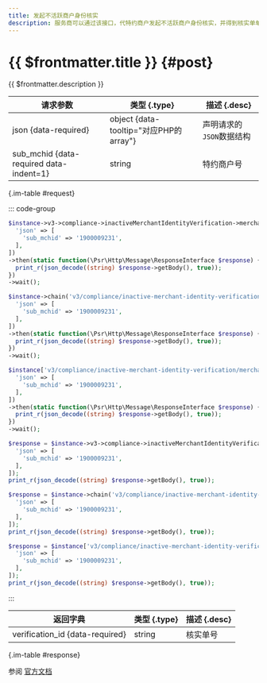 ```yaml
---
title: 发起不活跃商户身份核实
description: 服务商可以通过该接口，代特约商户发起不活跃商户身份核实，并得到核实单单号。 此接口采用异步处理模式，即在接收到服务商请求后，优先受理请求再异步处理，最终的核实结果可以通过“查询不活跃商户身份核实结果”接口获取。
---
```


# {{ $frontmatter.title }} {#post}

{{ $frontmatter.description }}

| 请求参数 | 类型 {.type} | 描述 {.desc}
| --- | --- | ---
| json {data-required} | object {data-tooltip="对应PHP的array"} | 声明请求的`JSON`数据结构
| sub_mchid {data-required data-indent=1} | string | 特约商户号

{.im-table #request}

::: code-group

```php [异步纯链式]
$instance->v3->compliance->inactiveMerchantIdentityVerification->merchants->postAsync([
  'json' => [
    'sub_mchid' => '1900009231',
  ],
])
->then(static function(\Psr\Http\Message\ResponseInterface $response) {
  print_r(json_decode((string) $response->getBody(), true));
})
->wait();
```

```php [异步声明式]
$instance->chain('v3/compliance/inactive-merchant-identity-verification/merchants')->postAsync([
  'json' => [
    'sub_mchid' => '1900009231',
  ],
])
->then(static function(\Psr\Http\Message\ResponseInterface $response) {
  print_r(json_decode((string) $response->getBody(), true));
})
->wait();
```

```php [异步属性式]
$instance['v3/compliance/inactive-merchant-identity-verification/merchants']->postAsync([
  'json' => [
    'sub_mchid' => '1900009231',
  ],
])
->then(static function(\Psr\Http\Message\ResponseInterface $response) {
  print_r(json_decode((string) $response->getBody(), true));
})
->wait();
```

```php [同步纯链式]
$response = $instance->v3->compliance->inactiveMerchantIdentityVerification->merchants->post([
  'json' => [
    'sub_mchid' => '1900009231',
  ],
]);
print_r(json_decode((string) $response->getBody(), true));
```

```php [同步声明式]
$response = $instance->chain('v3/compliance/inactive-merchant-identity-verification/merchants')->post([
  'json' => [
    'sub_mchid' => '1900009231',
  ],
]);
print_r(json_decode((string) $response->getBody(), true));
```

```php [同步属性式]
$response = $instance['v3/compliance/inactive-merchant-identity-verification/merchants']->post([
  'json' => [
    'sub_mchid' => '1900009231',
  ],
]);
print_r(json_decode((string) $response->getBody(), true));
```

:::

| 返回字典 | 类型 {.type} | 描述 {.desc}
| --- | --- | ---
| verification_id {data-required} | string | 核实单号

{.im-table #response}

参阅 [官方文档](https://pay.weixin.qq.com/doc/v3/partner/4012471357)
